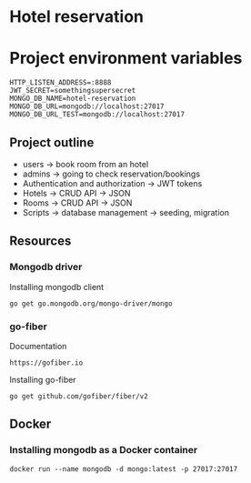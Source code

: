 # Hotel reservation

# Project environment variables
```
HTTP_LISTEN_ADDRESS=:8888
JWT_SECRET=somethingsupersecret
MONGO_DB_NAME=hotel-reservation
MONGO_DB_URL=mongodb://localhost:27017
MONGO_DB_URL_TEST=mongodb://localhost:27017
```

## Project outline
- users -> book room from an hotel
- admins -> going to check reservation/bookings
- Authentication and authorization -> JWT tokens
- Hotels -> CRUD API -> JSON
- Rooms -> CRUD API -> JSON
- Scripts -> database management -> seeding, migration

## Resources
### Mongodb driver

Installing mongodb client
```
go get go.mongodb.org/mongo-driver/mongo
```

### go-fiber 
Documentation
```
https://gofiber.io
```

Installing go-fiber
```
go get github.com/gofiber/fiber/v2
```

## Docker
### Installing mongodb as a Docker container
```
docker run --name mongodb -d mongo:latest -p 27017:27017
```
